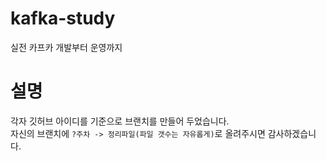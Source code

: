 # kafka-study
실전 카프카 개발부터 운영까지
 
# 설명    
각자 깃허브 아이디를 기준으로 브랜치를 만들어 두었습니다.     
자신의 브랜치에 `?주차 -> 정리파일(파일 갯수는 자유롭게)`로 올려주시면 감사하겠습니다.  
